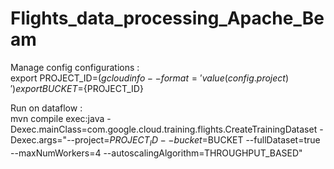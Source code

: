 # Flights_data_processing_Apache_Beam


Manage config configurations :  
export PROJECT_ID=$(gcloud info --format='value(config.project)')  
export BUCKET=${PROJECT_ID}  
  
Run on dataflow :  
mvn compile exec:java  -Dexec.mainClass=com.google.cloud.training.flights.CreateTrainingDataset -Dexec.args="--project=$PROJECT_ID --bucket=$BUCKET --fullDataset=true --maxNumWorkers=4 --autoscalingAlgorithm=THROUGHPUT_BASED"
